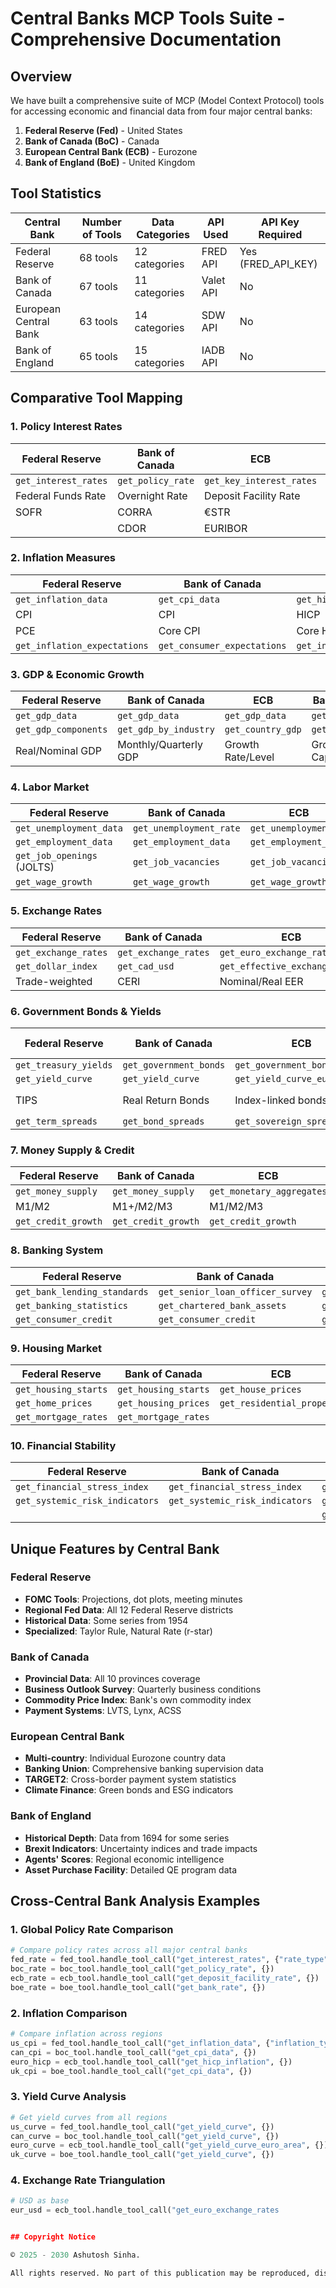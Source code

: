 # Central Banks MCP Tools Suite - Comprehensive Documentation

## Overview

We have built a comprehensive suite of MCP (Model Context Protocol) tools for accessing economic and financial data from four major central banks:

1. **Federal Reserve (Fed)** - United States
2. **Bank of Canada (BoC)** - Canada  
3. **European Central Bank (ECB)** - Eurozone
4. **Bank of England (BoE)** - United Kingdom

## Tool Statistics

| Central Bank | Number of Tools | Data Categories | API Used | API Key Required |
|-------------|-----------------|-----------------|----------|------------------|
| Federal Reserve | 68 tools | 12 categories | FRED API | Yes (FRED_API_KEY) |
| Bank of Canada | 67 tools | 11 categories | Valet API | No |
| European Central Bank | 63 tools | 14 categories | SDW API | No |
| Bank of England | 65 tools | 15 categories | IADB API | No |

## Comparative Tool Mapping

### 1. Policy Interest Rates

| Federal Reserve | Bank of Canada | ECB | Bank of England |
|----------------|----------------|-----|-----------------|
| `get_interest_rates` | `get_policy_rate` | `get_key_interest_rates` | `get_bank_rate` |
| Federal Funds Rate | Overnight Rate | Deposit Facility Rate | Bank Rate |
| SOFR | CORRA | €STR | SONIA |
| | CDOR | EURIBOR | Term SONIA |

### 2. Inflation Measures

| Federal Reserve | Bank of Canada | ECB | Bank of England |
|----------------|----------------|-----|-----------------|
| `get_inflation_data` | `get_cpi_data` | `get_hicp_inflation` | `get_inflation_data` |
| CPI | CPI | HICP | CPI/CPIH/RPI |
| PCE | Core CPI | Core HICP | Core CPI |
| `get_inflation_expectations` | `get_consumer_expectations` | `get_inflation_expectations` | `get_inflation_expectations` |

### 3. GDP & Economic Growth

| Federal Reserve | Bank of Canada | ECB | Bank of England |
|----------------|----------------|-----|-----------------|
| `get_gdp_data` | `get_gdp_data` | `get_gdp_data` | `get_gdp_data` |
| `get_gdp_components` | `get_gdp_by_industry` | `get_country_gdp` | `get_regional_gdp` |
| Real/Nominal GDP | Monthly/Quarterly GDP | Growth Rate/Level | Growth/Level/Per Capita |

### 4. Labor Market

| Federal Reserve | Bank of Canada | ECB | Bank of England |
|----------------|----------------|-----|-----------------|
| `get_unemployment_data` | `get_unemployment_rate` | `get_unemployment` | `get_unemployment` |
| `get_employment_data` | `get_employment_data` | `get_employment_data` | `get_wage_growth` |
| `get_job_openings` (JOLTS) | `get_job_vacancies` | `get_job_vacancies` | `get_productivity` |
| `get_wage_growth` | `get_wage_growth` | `get_wage_growth` | |

### 5. Exchange Rates

| Federal Reserve | Bank of Canada | ECB | Bank of England |
|----------------|----------------|-----|-----------------|
| `get_exchange_rates` | `get_exchange_rates` | `get_euro_exchange_rates` | `get_sterling_exchange_rates` |
| `get_dollar_index` | `get_cad_usd` | `get_effective_exchange_rates` | `get_effective_exchange_rates` |
| Trade-weighted | CERI | Nominal/Real EER | Nominal/Real EER |

### 6. Government Bonds & Yields

| Federal Reserve | Bank of Canada | ECB | Bank of England |
|----------------|----------------|-----|-----------------|
| `get_treasury_yields` | `get_government_bonds` | `get_government_bond_yields` | `get_gilt_yields` |
| `get_yield_curve` | `get_yield_curve` | `get_yield_curve_euro_area` | `get_yield_curve` |
| TIPS | Real Return Bonds | Index-linked bonds | Index-linked gilts |
| `get_term_spreads` | `get_bond_spreads` | `get_sovereign_spreads` | |

### 7. Money Supply & Credit

| Federal Reserve | Bank of Canada | ECB | Bank of England |
|----------------|----------------|-----|-----------------|
| `get_money_supply` | `get_money_supply` | `get_monetary_aggregates` | `get_money_supply` |
| M1/M2 | M1+/M2/M3 | M1/M2/M3 | M0/M4 |
| `get_credit_growth` | `get_credit_growth` | `get_credit_growth` | `get_credit_growth` |

### 8. Banking System

| Federal Reserve | Bank of Canada | ECB | Bank of England |
|----------------|----------------|-----|-----------------|
| `get_bank_lending_standards` | `get_senior_loan_officer_survey` | `get_bank_lending_survey` | `get_credit_conditions_survey` |
| `get_banking_statistics` | `get_chartered_bank_assets` | `get_bank_balance_sheets` | `get_bank_capital_ratios` |
| `get_consumer_credit` | `get_consumer_credit` | `get_bank_lending_rates` | `get_consumer_credit` |

### 9. Housing Market

| Federal Reserve | Bank of Canada | ECB | Bank of England |
|----------------|----------------|-----|-----------------|
| `get_housing_starts` | `get_housing_starts` | `get_house_prices` | `get_house_prices` |
| `get_home_prices` | `get_housing_prices` | `get_residential_property` | `get_mortgage_approvals` |
| `get_mortgage_rates` | `get_mortgage_rates` | | `get_mortgage_rates` |

### 10. Financial Stability

| Federal Reserve | Bank of Canada | ECB | Bank of England |
|----------------|----------------|-----|-----------------|
| `get_financial_stress_index` | `get_financial_stress_index` | `get_systemic_risk_indicators` | `get_systemic_risk_survey` |
| `get_systemic_risk_indicators` | `get_systemic_risk_indicators` | `get_financial_stress_index` | `get_countercyclical_buffer` |
| | | `get_macroprudential_measures` | `get_leverage_ratio` |

## Unique Features by Central Bank

### Federal Reserve
- **FOMC Tools**: Projections, dot plots, meeting minutes
- **Regional Fed Data**: All 12 Federal Reserve districts
- **Historical Data**: Some series from 1954
- **Specialized**: Taylor Rule, Natural Rate (r-star)

### Bank of Canada
- **Provincial Data**: All 10 provinces coverage
- **Business Outlook Survey**: Quarterly business conditions
- **Commodity Price Index**: Bank's own commodity index
- **Payment Systems**: LVTS, Lynx, ACSS

### European Central Bank
- **Multi-country**: Individual Eurozone country data
- **Banking Union**: Comprehensive banking supervision data
- **TARGET2**: Cross-border payment system statistics
- **Climate Finance**: Green bonds and ESG indicators

### Bank of England
- **Historical Depth**: Data from 1694 for some series
- **Brexit Indicators**: Uncertainty indices and trade impacts
- **Agents' Scores**: Regional economic intelligence
- **Asset Purchase Facility**: Detailed QE program data

## Cross-Central Bank Analysis Examples

### 1. Global Policy Rate Comparison
```python
# Compare policy rates across all major central banks
fed_rate = fed_tool.handle_tool_call("get_interest_rates", {"rate_type": "federal_funds"})
boc_rate = boc_tool.handle_tool_call("get_policy_rate", {})
ecb_rate = ecb_tool.handle_tool_call("get_deposit_facility_rate", {})
boe_rate = boe_tool.handle_tool_call("get_bank_rate", {})
```

### 2. Inflation Comparison
```python
# Compare inflation across regions
us_cpi = fed_tool.handle_tool_call("get_inflation_data", {"inflation_type": "cpi"})
can_cpi = boc_tool.handle_tool_call("get_cpi_data", {})
euro_hicp = ecb_tool.handle_tool_call("get_hicp_inflation", {})
uk_cpi = boe_tool.handle_tool_call("get_cpi_data", {})
```

### 3. Yield Curve Analysis
```python
# Get yield curves from all regions
us_curve = fed_tool.handle_tool_call("get_yield_curve", {})
can_curve = boc_tool.handle_tool_call("get_yield_curve", {})
euro_curve = ecb_tool.handle_tool_call("get_yield_curve_euro_area", {})
uk_curve = boe_tool.handle_tool_call("get_yield_curve", {})
```

### 4. Exchange Rate Triangulation
```python
# USD as base
eur_usd = ecb_tool.handle_tool_call("get_euro_exchange_rates


## Copyright Notice

© 2025 - 2030 Ashutosh Sinha.

All rights reserved. No part of this publication may be reproduced, distributed, or transmitted in any form or by any means, including photocopying, recording, or other electronic or mechanical methods, without the prior written permission of the publisher, except in the case of brief quotations embodied in critical reviews and certain other noncommercial uses permitted by copyright law.